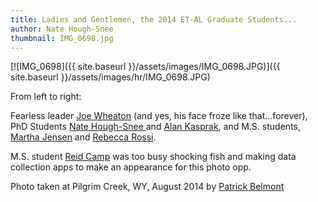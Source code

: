 ```yaml
---
title: Ladies and Gentlemen, the 2014 ET-AL Graduate Students...
author: Nate Hough-Snee
thumbnail: IMG_0698.jpg
---
```




[![IMG_0698]({{ site.baseurl }}/assets/images/IMG_0698.JPG)]({{ site.baseurl }}/assets/images/hr/IMG_0698.JPG)

From left to right: 

Fearless leader [Joe Wheaton](http://joewheaton.org/) (and yes, his face froze like that...forever), PhD Students [Nate Hough-Snee ](http://natehough-snee.org/)and [Alan Kasprak](http://alankasprak.org/), and M.S. students, [Martha Jensen](http://etal.joewheaton.org/people/students/martha-jensen) and [Rebecca Rossi](http://etal.joewheaton.org/people/students/rebecca-rossi). 

M.S. student [Reid Camp](http://etal.joewheaton.org/people/students/reid-camp) was too busy shocking fish and making data collection apps to make an appearance for this photo opp.

Photo taken at Pilgrim Creek, WY, August 2014 by [Patrick Belmont](http://www.cnr.usu.edu/htm/facstaff/belmont-hydrology-and-fine-sediment-lab)


